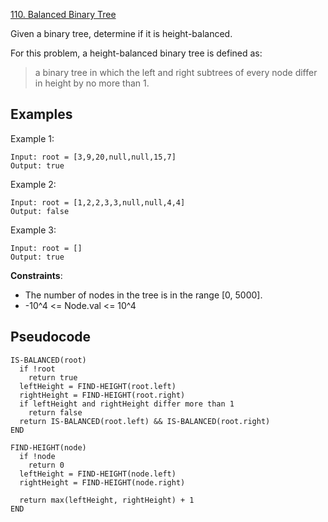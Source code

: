 [110. Balanced Binary Tree](https://leetcode.com/problems/balanced-binary-tree/)

Given a binary tree, determine if it is height-balanced.

For this problem, a height-balanced binary tree is defined as:

> a binary tree in which the left and right subtrees of every node differ in height by no more than 1.

## Examples

Example 1:

```
Input: root = [3,9,20,null,null,15,7]
Output: true
```

Example 2:

```
Input: root = [1,2,2,3,3,null,null,4,4]
Output: false
```

Example 3:

```
Input: root = []
Output: true
```

**Constraints**:

-   The number of nodes in the tree is in the range [0, 5000].
-   -10^4 <= Node.val <= 10^4

## Pseudocode

```
IS-BALANCED(root)
  if !root
    return true
  leftHeight = FIND-HEIGHT(root.left)
  rightHeight = FIND-HEIGHT(root.right)
  if leftHeight and rightHeight differ more than 1
    return false
  return IS-BALANCED(root.left) && IS-BALANCED(root.right)
END

FIND-HEIGHT(node)
  if !node
    return 0
  leftHeight = FIND-HEIGHT(node.left)
  rightHeight = FIND-HEIGHT(node.right)

  return max(leftHeight, rightHeight) + 1
END
```
